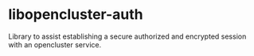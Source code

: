 # libopencluster-auth
Library to assist establishing a secure authorized and encrypted session with an opencluster service.
